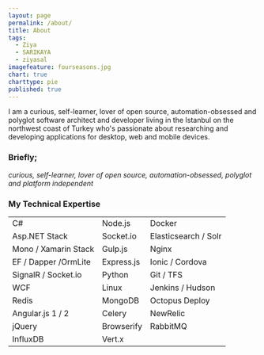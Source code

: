 ```yaml
---
layout: page
permalink: /about/
title: About
tags: 
  - Ziya
  - SARIKAYA
  - ziyasal
imagefeature: fourseasons.jpg
chart: true
charttype: pie
published: true
---
```

I am a curious, self-learner, lover of open source, automation-obsessed and polyglot software architect and developer living in the Istanbul on the northwest coast of Turkey who's passionate about researching and developing applications for desktop, web and mobile devices.

### Briefly;
_curious, self-learner, lover of open source, automation-obsessed, polyglot and platform independent_

### My Technical Expertise  

|                      	|            	|                      	|
|----------------------	|------------	|----------------------	|
| C#                   	| Node.js    	| Docker               	|
| Asp.NET Stack        	| Socket.io  	| Elasticsearch / Solr 	|
| Mono / Xamarin Stack 	| Gulp.js    	| Nginx                	|
| EF / Dapper /OrmLite 	| Express.js 	| Ionic / Cordova      	|
| SignalR / Socket.io  	| Python     	| Git / TFS            	|
| WCF                  	| Linux      	| Jenkins / Hudson     	|
| Redis                	| MongoDB    	| Octopus Deploy       	|
| Angular.js 1 / 2     	| Celery     	| NewRelic             	|
| jQuery               	| Browserify 	| RabbitMQ             	|
| InfluxDB             	| Vert.x     	|                      	|
